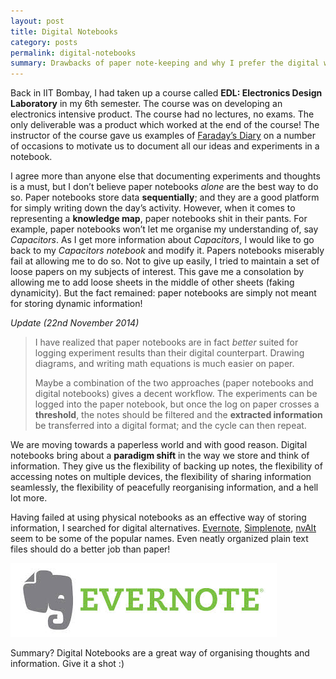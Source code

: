 ```yaml
---
layout: post
title: Digital Notebooks
category: posts
permalink: digital-notebooks
summary: Drawbacks of paper note-keeping and why I prefer the digital world for note keeping
---
```

Back in IIT Bombay, I had taken up a course called **EDL: Electronics Design Laboratory** in my 6th semester. The course was on developing an electronics intensive product. The course had no lectures, no exams. The only deliverable was a product which worked at the end of the course! The instructor of the course gave us examples of [Faraday’s Diary](http://www.faradaysdiary.com/) on a number of occasions to motivate us to document all our ideas and experiments in a notebook.

I agree more than anyone else that documenting experiments and thoughts is a must, but I don’t believe paper notebooks *alone* are the best way to do so. Paper notebooks store data **sequentially**; and they are a good platform for simply writing down the day’s activity. However, when it comes to representing a **knowledge map**, paper notebooks shit in their pants. For example, paper notebooks won’t let me organise my understanding of, say *Capacitors*. As I get more information about *Capacitors*, I would like to go back to my *Capacitors notebook* and modify it. Papers notebooks miserably fail at allowing me to do so. Not to give up easily, I tried to maintain a set of loose papers on my subjects of interest. This gave me a consolation by allowing me to add loose sheets in the middle of other sheets (faking dynamicity). But the fact remained: paper notebooks are simply not meant for storing dynamic information! 

*Update (22nd November 2014)*
> I have realized that paper notebooks are in fact *better* suited for logging experiment results than their digital counterpart. Drawing diagrams, and writing math equations is much easier on paper.
> 
> Maybe a combination of the two approaches (paper notebooks and digital notebooks) gives a decent workflow. The experiments can be logged into the paper notebook, but once the log on paper crosses a **threshold**, the notes should be filtered and the **extracted information** be transferred into a digital format; and the cycle can then repeat.


We are moving towards a paperless world and with good reason. Digital notebooks bring about a **paradigm shift** in the way we store and think of information. They give us the flexibility of backing up notes, the flexibility of accessing notes on multiple devices, the flexibility of sharing information seamlessly, the flexibility of peacefully reorganising information, and a hell lot more.



Having failed at using physical notebooks as an effective way of storing information, I searched for digital alternatives. [Evernote](http://www.evernote.com), [Simplenote](http://www.simplenote.com), [nvAlt](http://brettterpstra.com/projects/nvalt/) seem to be some of the popular names. Even neatly organized plain text files should do a better job than paper!

![Evernote](/img/evernote.jpeg)


Summary? Digital Notebooks are a great way of organising thoughts and information. Give it a shot :)
